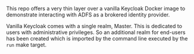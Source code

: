 This repo offers a very thin layer over a vanilla Keycloak Docker image to demonstrate interacting with ADFS as a brokered identity provider.

Vanilla Keycloak comes with a single realm, Master. This is dedicated to users with administrative privileges. So an additional realm for end-users has been created which is imported by the command line executed by the `run` make target.
